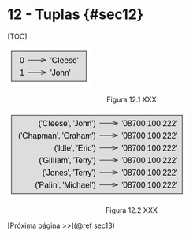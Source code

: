 # 12 - Tuplas {#sec12}

[TOC]

![Figura 12.1](figures/fig12_1.png)

<center>Figura 12.1 XXX</center>

![Figura 12.2](figures/fig12_2.png)

<center>Figura 12.2 XXX</center>

[Próxima página >>](@ref sec13)